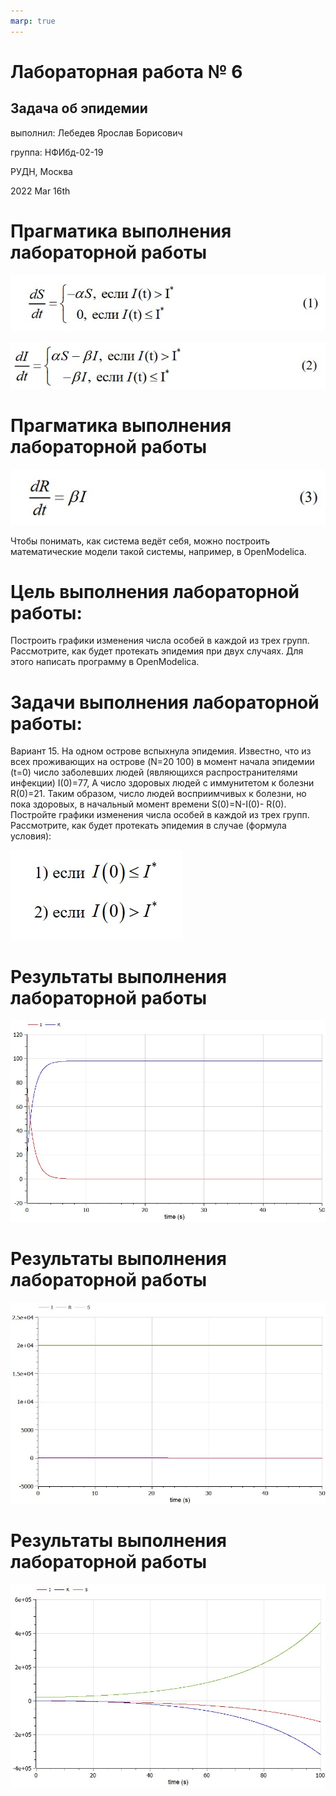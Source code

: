 ```yaml
---
marp: true
---
```


# Лабораторная работа № 6
## Задача об эпидемии

выполнил: Лебедев Ярослав Борисович

группа:  НФИбд-02-19

РУДН, Москва

2022 Mar 16th


# Прагматика выполнения лабораторной работы
![Формула (1)](images/1.jpg "Формула (1)")

![Формула (2)](images/2.jpg "Формула (2)")


# Прагматика выполнения лабораторной работы

![Формула (3)](images/3.jpg "Формула (3)")

Чтобы понимать, как система ведёт себя, можно построить математические модели такой системы, например, в OpenModelica.


# Цель выполнения лабораторной работы:
Построить графики изменения числа особей в каждой из трех групп.
Рассмотрите, как будет протекать эпидемия при двух случаях. Для этого написать программу в OpenModelica.


# Задачи выполнения лабораторной работы:
Вариант 15. На одном острове вспыхнула эпидемия. Известно, что из всех проживающих
на острове (N=20 100) в момент начала эпидемии (t=0) число заболевших людей
(являющихся распространителями инфекции) I(0)=77, А число здоровых людей с
иммунитетом к болезни R(0)=21. Таким образом, число людей восприимчивых к
болезни, но пока здоровых, в начальный момент времени S(0)=N-I(0)- R(0).
Постройте графики изменения числа особей в каждой из трех групп.
Рассмотрите, как будет протекать эпидемия в случае (формула условия):

![Формула условия](images/4.jpg "Формула условия")


# Результаты выполнения лабораторной работы
![Рис.2.График при первом условии - 1](images/6.jpg "Рис.2.График при первом условии - 1")


# Результаты выполнения лабораторной работы
![Рис.3.График при первом условии - 2](images/7.jpg "Рис.2.График при первом условии - 2")


# Результаты выполнения лабораторной работы
![Рис.4. График при втором условии](images/8.jpg "Рис.4. График при втором условии")


